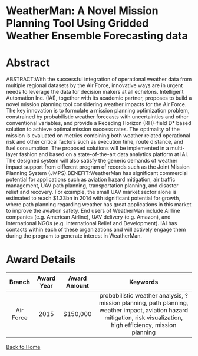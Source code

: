 
WeatherMan: A Novel Mission Planning Tool Using Gridded Weather Ensemble Forecasting data
=========================================================================================

# Abstract


ABSTRACT:With the successful integration of operational weather data from multiple regional datasets by the Air Force, innovative ways are in urgent needs to leverage the data for decision makers at all echelons. Intelligent Automation Inc. (IAI), together with its academic partner, proposes to build a novel mission planning tool considering weather impacts for the Air Force. The key innovation is to formulate a mission planning optimization problem, constrained by probabilistic weather forecasts with uncertainties and other conventional variables, and provide a Receding Horizon (RH)-field D* based solution to achieve optimal mission success rates. The optimality of the mission is evaluated on metrics combining both weather related operational risk and other critical factors such as execution time, route distance, and fuel consumption. The proposed solutions will be implemented in a multi-layer fashion and based on a state-of-the-art data analytics platform at IAI. The designed system will also satisfy the generic demands of weather impact support from different program of records such as the Joint Mission Planning System (JMPS).BENEFIT:WeatherMan has significant commercial potential for applications such as aviation hazard mitigation, air traffic management, UAV path planning, transportation planning, and disaster relief and recovery. For example, the small UAV market sector alone is estimated to reach $1.33bn in 2014 with significant potential for growth, where path planning regarding weather has great applications in this market to improve the aviation safety. End users of WeatherMan include Airline companies (e.g. American Airline), UAV delivery (e.g. Amazon), and International NGOs (e.g. International Relief and Development). IAI has contacts within each of these organizations and will actively engage them during the program to generate interest in WeatherMan.  

# Award Details

|Branch|Award Year|Award Amount|Keywords|
| :---: | :---: | :---: | :---: |
|Air Force|2015|$150,000|probabilistic weather analysis, ?mission planning, path planning, weather impact, aviation hazard mitigation, risk visualization, high efficiency, mission planning|
  
  


[Back to Home](https://github.com/chrischow/dod_sbir_awards#1350)